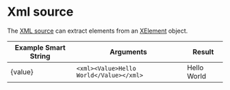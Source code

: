 # Xml source

The [XML source](xref:UnityEngine.Localization.SmartFormat.Extensions.XmlSource) can extract elements from an [XElement](https://docs.microsoft.com/en-us/dotnet/api/system.xml.linq.xelement) object.

| **Example Smart String** | **Arguments**                           | **Result**  |
|--------------------------|-----------------------------------------|-------------|
| {value}                  | `<xml><Value>Hello World</Value></xml>` | Hello World |
